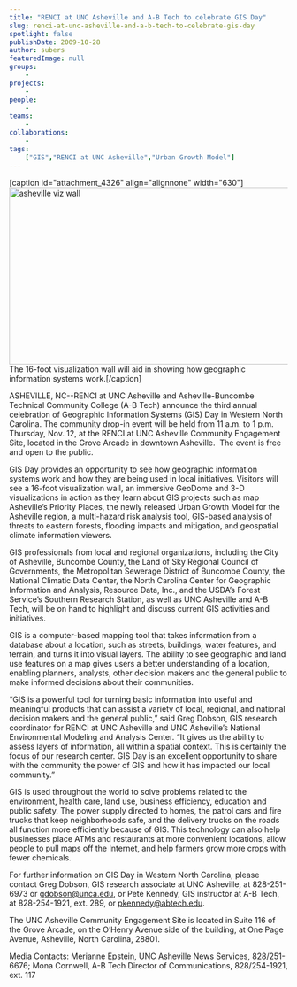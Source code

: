 ```yaml
---
title: "RENCI at UNC Asheville and A-B Tech to celebrate GIS Day"
slug: renci-at-unc-asheville-and-a-b-tech-to-celebrate-gis-day
spotlight: false
publishDate: 2009-10-28
author: subers
featuredImage: null
groups:
    - 
projects:
    - 
people:
    - 
teams: 
    - 
collaborations:
    - 
tags:
    ["GIS","RENCI at UNC Asheville","Urban Growth Model"]
---
```

[caption id="attachment_4326" align="alignnone" width="630"]<a href="https://www.renci.org/wp-content/uploads/2009/10/asheville-story.jpg"><img class="wp-image-4326 size-full" title="asheville-story" src="https://www.renci.org/wp-content/uploads/2009/10/asheville-story.jpg" alt="asheville viz wall" width="630" height="320" /></a> The 16-foot visualization wall will aid in showing how geographic information systems work.[/caption]

ASHEVILLE, NC--RENCI at UNC Asheville and Asheville-Buncombe Technical Community College (A-B Tech) announce the third annual celebration of Geographic Information Systems (GIS) Day in Western North Carolina. The community drop-in event will be held from 11 a.m. to 1 p.m. Thursday, Nov. 12, at the RENCI at UNC Asheville Community Engagement Site, located in the Grove Arcade in downtown Asheville.  The event is free and open to the public.

<!--more-->

GIS Day provides an opportunity to see how geographic information systems work and how they are being used in local initiatives. Visitors will see a 16-foot visualization wall, an immersive GeoDome and 3-D visualizations in action as they learn about GIS projects such as map Asheville’s Priority Places, the newly released Urban Growth Model for the Asheville region, a multi-hazard risk analysis tool, GIS-based analysis of threats to eastern forests, flooding impacts and mitigation, and geospatial climate information viewers.

GIS professionals from local and regional organizations, including the City of Asheville, Buncombe County, the Land of Sky Regional Council of Governments, the Metropolitan Sewerage District of Buncombe County, the National Climatic Data Center, the North Carolina Center for Geographic Information and Analysis, Resource Data, Inc., and the USDA’s Forest Service’s Southern Research Station, as well as UNC Asheville and A-B Tech, will be on hand to highlight and discuss current GIS activities and initiatives.

GIS is a computer-based mapping tool that takes information from a database about a location, such as streets, buildings, water features, and terrain, and turns it into visual layers. The ability to see geographic and land use features on a map gives users a better understanding of a location, enabling planners, analysts, other decision makers and the general public to make informed decisions about their communities.

“GIS is a powerful tool for turning basic information into useful and meaningful products that can assist a variety of local, regional, and national decision makers and the general public,” said Greg Dobson, GIS research coordinator for RENCI at UNC Asheville and UNC Asheville’s National Environmental Modeling and Analysis Center. “It gives us the ability to assess layers of information, all within a spatial context. This is certainly the focus of our research center. GIS Day is an excellent opportunity to share with the community the power of GIS and how it has impacted our local community.”

GIS is used throughout the world to solve problems related to the environment, health care, land use, business efficiency, education and public safety. The power supply directed to homes, the patrol cars and fire trucks that keep neighborhoods safe, and the delivery trucks on the roads all function more efficiently because of GIS. This technology can also help businesses place ATMs and restaurants at more convenient locations, allow people to pull maps off the Internet, and help farmers grow more crops with fewer chemicals.

For further information on GIS Day in Western North Carolina, please contact Greg Dobson, GIS research associate at UNC Asheville, at 828-251-6973 or gdobson@unca.edu, or Pete Kennedy, GIS instructor at A-B Tech, at 828-254-1921, ext. 289, or pkennedy@abtech.edu.

The UNC Asheville Community Engagement Site is located in Suite 116 of the Grove Arcade, on the O’Henry Avenue side of the building, at One Page Avenue, Asheville, North Carolina, 28801.

<span class="head2">Media Contacts: </span>
Merianne Epstein, UNC Asheville News Services, 828/251-6676;
Mona Cornwell, A-B Tech Director of Communications, 828/254-1921, ext. 117
